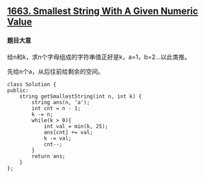 ## [1663. Smallest String With A Given Numeric Value](https://leetcode.com/problems/smallest-string-with-a-given-numeric-value/)

#### 题目大意

给n和k，求n个字母组成的字符串值正好是k，a=1，b=2...以此类推。

先给n个a，从后往前给剩余的空间。

```
class Solution {
public:
    string getSmallestString(int n, int k) {
        string ans(n, 'a');
        int cnt = n - 1;
        k -= n;
        while(k > 0){
            int val = min(k, 25);
            ans[cnt] += val;
            k -= val;
            cnt--;
        }
        return ans;
    }
};
```

